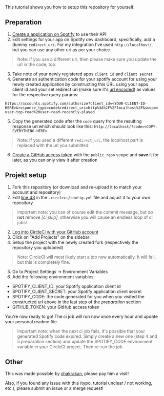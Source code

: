 This tutorial shows you how to setup this repository for yourself.

## Preparation

1. <a href="https://developer.spotify.com/dashboard/login">Create a application on Spotify</a> to use their API
2. Edit settings for your app on Spotify dev dashboard, specifically, add a dummy `redirect_uri`. For my integration I've used `http://localhost/`, but you can use any other uri as per your choice.
> Note: if you use a different uri, then please make sure you update the url in the code, too.
3. Take note of your newly registered apps `client id` and `client secret`
4. Generate an authentication code for your spotify account for using your newly created application by constructing this URL using your apps client id and your set redirect uri (make sure it's <a href="https://www.urlencoder.org/">url encoded</a>) as values for the respective query params:

`https://accounts.spotify.com/authorize?client_id=<YOUR-CLIENT-ID-HERE>&response_type=code&redirect_uri=http%3A%2F%2Flocalhost%2F&scope=user-top-read%20user-read-recently-played`

5. Copy the generated code after the `code` query from the resulting response url which should look like this: `http://localhost/?code=<COPY-EVERYTHING-HERE>`

> Note: if you used a different `redirect_uri`, the localhost part is replaced with the url you submitted

6. <a href="https://github.com/settings/tokens">Create a GitHub access token</a> with the `public_repo` scope and **save** it for later, as you can only view it after creation

## Projekt setup

1. Fork this repository (or download and re-upload it to match your account and repository)
2. Edit <a href="https://github.com/CodeF0x/CodeF0x/blob/1b14138dfb3c4d3afb2aa99bdb073c72da4ab7cc/.circleci/config.yml#L43">line 43</a> in the `.circleci/config.yml` file and adjust it to your own repository
> Important note: you can of course edit the commit message, but do **not** remove *[ci skip]*, otherwise you will cause an endless loop of ci jobs!
2. <a href="https://circleci.com/vcs-authorize/">Log into CircleCI with your GitHub account</a>
3. Click on "Add Projects" on the sidebar
4. Setup the project with the newly created fork (respectively the repository you uploaded)
> Note: CircleCI will most likely start a job now automatically. It will fail, but this is completely fine.
5. Go to Project Settings -> Environment Variables
6. Add the following environment variables:

* SPOTIFY_CLIENT_ID: your Spotify application client id
* SPOTIFY_CLIENT_SECRET: your Spotify application client secret
* SPOTIFY_CODE: the code generated for you when you visited the constructed url above in the last step of the *preparation* section
* GITHUB_TOKEN: your GitHub access token

You're now ready to go! The ci job will run now once every hour and update your personal readme file.

> Important note: when the next ci job fails, it's possible that your generated Spotify code expired. Simply create a new one (step 4 and 5 preparation section) and update the SPOTIFY_CODE environment variable in your CircleCI project. Then re-run the job.

## Other

This was made possible by <a href="https://github.com/chakrakan">chakrakan</a>, please pay him a visit!

Also, if you found any issue with this (typo, tutorial unclear / not working, etc.), please submit an issue or a merge request!
